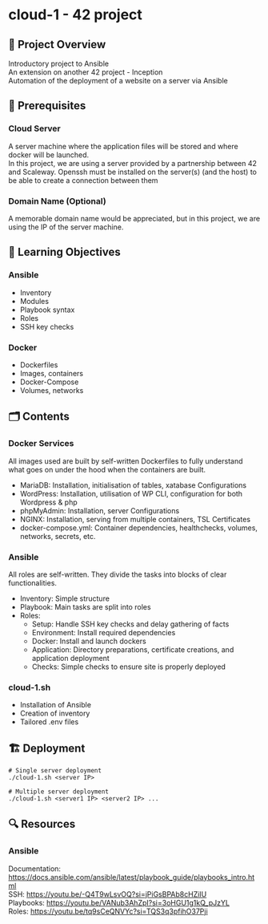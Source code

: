 # cloud-1 - 42 project
## :open_file_folder: Project Overview
Introductory project to Ansible  
An extension on another 42 project - Inception  
Automation of the deployment of a website on a server via Ansible
## :triangular_ruler: Prerequisites
### Cloud Server
A server machine where the application files will be stored and where docker will be launched.  
In this project, we are using a server provided by a partnership between 42 and Scaleway.
Openssh must be installed on the server(s) (and the host) to be able to create a connection between them
### Domain Name (Optional)
A memorable domain name would be appreciated, but in this project, we are using the IP of the server machine.
## :pushpin: Learning Objectives
### Ansible
- Inventory
- Modules
- Playbook syntax
- Roles
- SSH key checks
### Docker
- Dockerfiles
- Images, containers
- Docker-Compose
- Volumes, networks
## :card_index_dividers: Contents
### Docker Services
All images used are built by self-written Dockerfiles to fully understand what goes on under the hood when the containers are built.
- MariaDB: Installation, initialisation of tables, xatabase Configurations
- WordPress: Installation, utilisation of WP CLI, configuration for both Wordpress & php
- phpMyAdmin: Installation, server Configurations
- NGINX: Installation, serving from multiple containers, TSL Certificates
- docker-compose.yml: Container dependencies, healthchecks, volumes, networks, secrets, etc.
### Ansible
All roles are self-written. They divide the tasks into blocks of clear functionalities.
- Inventory: Simple structure
- Playbook: Main tasks are split into roles
- Roles:
	- Setup: Handle SSH key checks and delay gathering of facts
	- Environment: Install required dependencies
	- Docker: Install and launch dockers
	- Application: Directory preparations, certificate creations, and application deployment
	- Checks: Simple checks to ensure site is properly deployed
### cloud-1.sh
- Installation of Ansible
- Creation of inventory
- Tailored .env files
## :building_construction: Deployment
```
# Single server deployment
./cloud-1.sh <server IP>

# Multiple server deployment
./cloud-1.sh <server1 IP> <server2 IP> ...
```
## :mag: Resources
### Ansible
Documentation: https://docs.ansible.com/ansible/latest/playbook_guide/playbooks_intro.html  
SSH: https://youtu.be/-Q4T9wLsvOQ?si=jPiGsBPAb8cHZiIU  
Playbooks: https://youtu.be/VANub3AhZpI?si=3oHGU1g1kQ_pJzYL  
Roles: https://youtu.be/tq9sCeQNVYc?si=TQS3q3pfihO37Pji  
